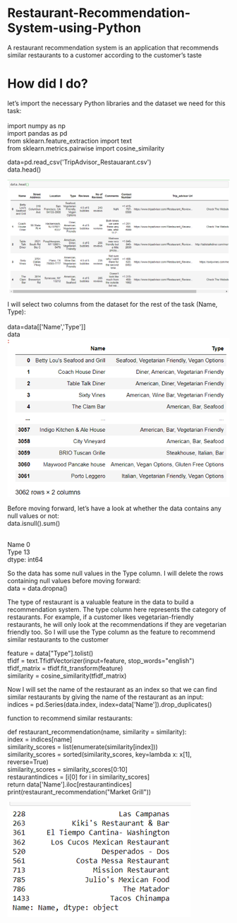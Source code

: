 # Restaurant-Recommendation-System-using-Python
A restaurant recommendation system is an application that recommends similar restaurants to a customer according to the customer’s taste

# How did I do?<br>
let’s import the necessary Python libraries and the dataset we need for this task:<br><br>
import numpy as np<br>
import pandas as pd<br>
from sklearn.feature_extraction import text<br>
from sklearn.metrics.pairwise import cosine_similarity<br>

data=pd.read_csv('TripAdvisor_Restauarant.csv')<br>
data.head()<br>

![result](https://github.com/Sanketarali/Restaurant-Recommendation-System-using-Python/blob/main/Screenshot%20(3001).png)

I will select two columns from the dataset for the rest of the task (Name, Type):<br><br>
data=data[['Name','Type']]<br>
data<br>
![result](https://github.com/Sanketarali/Restaurant-Recommendation-System-using-Python/blob/main/Screenshot%20(3004).png)

Before moving forward, let’s have a look at whether the data contains any null values or not:<br>
data.isnull().sum()<br><br>

Name     0<br>
Type    13<br>
dtype: int64<br>

So the data has some null values in the Type column. I will delete the rows containing null values before moving forward:<br>
data = data.dropna()<br>

The type of restaurant is a valuable feature in the data to build a recommendation system. The type column here represents the category of restaurants. For example, if a customer likes vegetarian-friendly restaurants, he will only look at the recommendations if they are vegetarian friendly too. So I will use the Type column as the feature to recommend similar restaurants to the customer<br>

feature = data["Type"].tolist()<br>
tfidf = text.TfidfVectorizer(input=feature, stop_words="english")<br>
tfidf_matrix = tfidf.fit_transform(feature)<br>
similarity = cosine_similarity(tfidf_matrix)<br>

Now I will set the name of the restaurant as an index so that we can find similar restaurants by giving the name of the restaurant as an input:<br>
indices = pd.Series(data.index, index=data['Name']).drop_duplicates()<br>

function to recommend similar restaurants:<br>

def restaurant_recommendation(name, similarity = similarity):<br>
    index = indices[name]<br>
    similarity_scores = list(enumerate(similarity[index]))<br>
    similarity_scores = sorted(similarity_scores, key=lambda x: x[1], reverse=True)<br>
    similarity_scores = similarity_scores[0:10]<br>
    restaurantindices = [i[0] for i in similarity_scores]<br>
    return data['Name'].iloc[restaurantindices]<br>
print(restaurant_recommendation("Market Grill"))<br>

![result](https://github.com/Sanketarali/Restaurant-Recommendation-System-using-Python/blob/main/Screenshot%20(3003).png)
